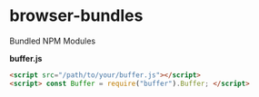 # browser-bundles
Bundled NPM Modules

**buffer.js**
```html
<script src="/path/to/your/buffer.js"></script>
<script> const Buffer = require("buffer").Buffer; </script>
```
